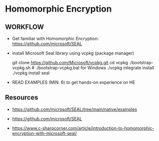 # Homomorphic Encryption

## WORKFLOW

- Get familiar with Homomorphic Encryption:
    https://github.com/microsoft/SEAL

- Install Microsoft Seal library using vcpkg (package manager)

    git clone https://github.com/Microsoft/vcpkg.git
    cd vcpkg
    ./bootstrap-vcpkg.sh  # ./bootstrap-vcpkg.bat for Windows
    ./vcpkg integrate install
    ./vcpkg install seal

- READ EXAMPLES (MIN. 6) to get hands-on experience on HE

## Resources

- https://github.com/microsoft/SEAL/tree/main/native/examples

- https://github.com/microsoft/SEAL

- https://www.c-sharpcorner.com/article/introduction-to-homomorphic-encryption-with-microsoft-seal/